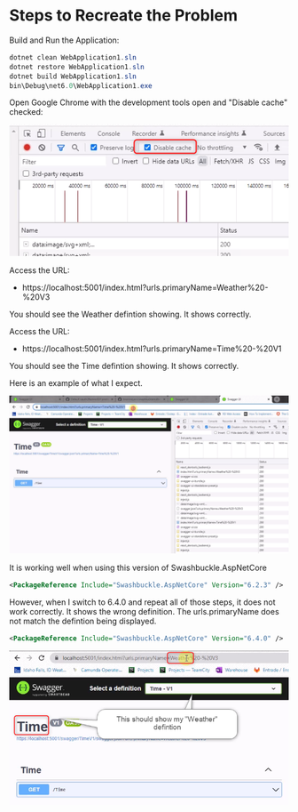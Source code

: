 # Steps to Recreate the Problem

Build and Run the Application:

~~~powershell
dotnet clean WebApplication1.sln
dotnet restore WebApplication1.sln
dotnet build WebApplication1.sln
bin\Debug\net6.0\WebApplication1.exe
~~~

Open Google Chrome with the development tools open and "Disable cache" checked:

![Disable The Cache](DisableCache.png)

Access the URL:
* https://localhost:5001/index.html?urls.primaryName=Weather%20-%20V3

You should see the Weather defintion showing.  It shows correctly.

Access the URL:
* https://localhost:5001/index.html?urls.primaryName=Time%20-%20V1

You should see the Time defintion showing.  It shows correctly.

Here is an example of what I expect.  

![Working Well](WorkingWell.gif)

It is working well when using this version of Swashbuckle.AspNetCore

~~~xml
<PackageReference Include="Swashbuckle.AspNetCore" Version="6.2.3" />
~~~

However, when I switch to 6.4.0 and repeat all of those steps, it does not work correctly.  It shows the wrong definition.  The urls.primaryName does not match the defintion being displayed.

~~~xml
<PackageReference Include="Swashbuckle.AspNetCore" Version="6.4.0" />
~~~

   
![Incorrect Result Image](NotWorking.png)
   
